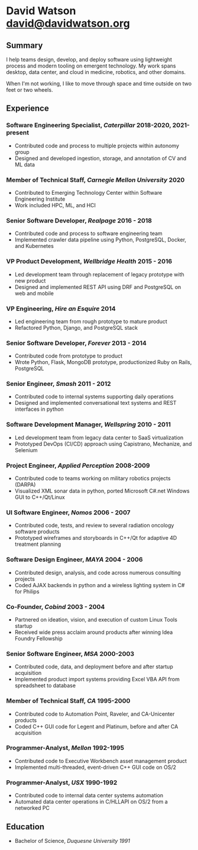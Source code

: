# David Watson david@davidwatson.org

## Summary

I help teams design, develop, and deploy software using lightweight process and modern tooling on emergent technology. My work spans desktop, data center, and cloud in medicine, robotics, and other domains.

When I'm not working, I like to move through space and time outside on two feet or two wheels.

## Experience

### Software Engineering Specialist, _Caterpillar_ 2018-2020, 2021-present
  * Contributed code and process to multiple projects within autonomy group
  * Designed and developed ingestion, storage, and annotation of CV and ML data

### Member of Technical Staff, _Carnegie Mellon University_ 2020
  * Contributed to Emerging Technology Center within Software Engineering Institute
  * Work included HPC, ML, and HCI

### Senior Software Developer, _Realpage_ 2016 - 2018
  * Contributed code and process to software engineering team
  * Implemented crawler data pipeline using Python, PostgreSQL, Docker, and Kubernetes

### VP Product Development, _Wellbridge Health_ 2015 - 2016
  * Led development team through replacement of legacy prototype with new product 
  * Designed and implemented REST API using DRF and PostgreSQL on web and mobile

### VP Engineering, _Hire an Esquire_ 2014
  * Led engineering team from rough prototype to mature product 
  * Refactored Python, Django, and PostgreSQL stack

### Senior Software Developer, _Forever_ 2013 - 2014
  * Contributed code from prototype to product
  * Wrote Python, Flask, MongoDB prototype, productionized Ruby on Rails, PostgreSQL

### Senior Engineer, _Smash_ 2011 - 2012
  * Contributed code to internal systems supporting daily operations
  * Designed and implemented conversational text systems and REST interfaces in python

### Software Development Manager, _Wellspring_ 2010 - 2011
  * Led development team from legacy data center to SaaS virtualization
  * Prototyped DevOps (CI/CD) approach using Capistrano, Mechanize, and Selenium

### Project Engineer, _Applied Perception_ 2008-2009
  * Contributed code to teams working on military robotics projects (DARPA)
  * Visualized XML sonar data in python, ported Microsoft C#.net Windows GUI to C++/Qt/Linux

### UI Software Engineer, _Nomos_ 2006 - 2007
  * Contributed code, tests, and review to several radiation oncology software products
  * Prototyped wireframes and storyboards in C++/Qt for adaptive 4D treatment planning

### Software Design Engineer, _MAYA_ 2004 - 2006
  * Contributed design, analysis, and code across numerous consulting projects
  * Coded AJAX backends in python and a wireless lighting system in C# for Philips

### Co-Founder, _Cobind_ 2003 - 2004
  * Partnered on ideation, vision, and execution of custom Linux Tools startup
  * Received wide press acclaim around products after winning Idea Foundry Fellowship

### Senior Software Engineer, _MSA_ 2000-2003
  * Contributed code, data, and deployment before and after startup acquisition
  * Implemented product import systems providing Excel VBA API from spreadsheet to database 

### Member of Technical Staff, _CA_ 1995-2000
  * Contributed code to Automation Point, Raveler, and CA-Unicenter products
  * Coded C++ GUI code for Legent and Platinum, before and after CA acquisition 

### Programmer-Analyst, _Mellon_ 1992-1995
  * Contributed code to Executive Workbench asset management product
  * Implemented multi-threaded, event-driven C++ GUI code on OS/2 

### Programmer-Analyst, _USX_ 1990-1992
  * Contributed code to internal data center systems automation
  * Automated data center operations in C/HLLAPI on OS/2 from a networked PC 

## Education

  * Bachelor of Science, _Duquesne University 1991_

